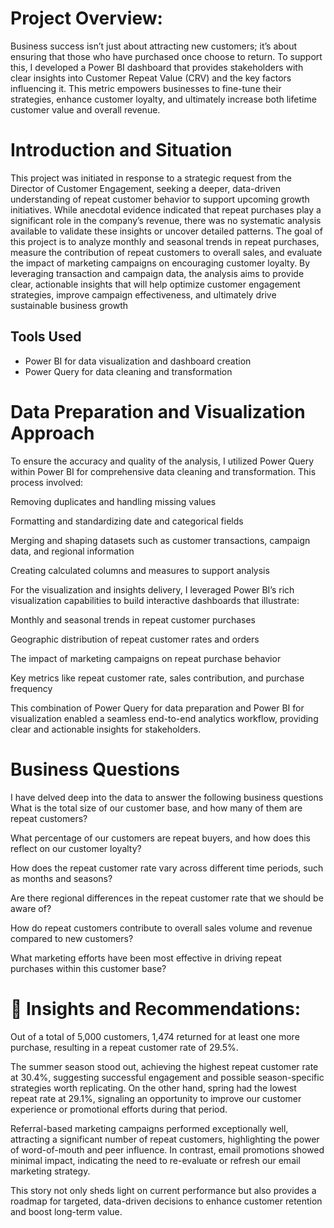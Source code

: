 # Project Overview: 
Business success isn’t just about attracting new customers; it’s about ensuring that those who have purchased once choose to return. To support this, I developed a Power BI dashboard that provides stakeholders with clear insights into Customer Repeat Value (CRV) and the key factors influencing it. This metric empowers businesses to fine-tune their strategies, enhance customer loyalty, and ultimately increase both lifetime customer value and overall revenue.
# Introduction and Situation
This project was initiated in response to a strategic request from the Director of Customer Engagement, seeking a deeper, data-driven understanding of repeat customer behavior to support upcoming growth initiatives. While anecdotal evidence indicated that repeat purchases play a significant role in the company’s revenue, there was no systematic analysis available to validate these insights or uncover detailed patterns.
The goal of this project is to analyze monthly and seasonal trends in repeat purchases, measure the contribution of repeat customers to overall sales, and evaluate the impact of marketing campaigns on encouraging customer loyalty. By leveraging transaction and campaign data, the analysis aims to provide clear, actionable insights that will help optimize customer engagement strategies, improve campaign effectiveness, and ultimately drive sustainable business growth
## Tools Used
- Power BI for data visualization and dashboard creation
- Power Query for data cleaning and transformation
# Data Preparation and Visualization Approach
To ensure the accuracy and quality of the analysis, I utilized Power Query within Power BI for comprehensive data cleaning and transformation. This process involved:

Removing duplicates and handling missing values

Formatting and standardizing date and categorical fields

Merging and shaping datasets such as customer transactions, campaign data, and regional information

Creating calculated columns and measures to support analysis

For the visualization and insights delivery, I leveraged Power BI’s rich visualization capabilities to build interactive dashboards that illustrate:

Monthly and seasonal trends in repeat customer purchases

Geographic distribution of repeat customer rates and orders

The impact of marketing campaigns on repeat purchase behavior

Key metrics like repeat customer rate, sales contribution, and purchase frequency

This combination of Power Query for data preparation and Power BI for visualization enabled a seamless end-to-end analytics workflow, providing clear and actionable insights for stakeholders.
# Business Questions
I have delved deep into the data to answer the following business questions
What is the total size of our customer base, and how many of them are repeat customers?

What percentage of our customers are repeat buyers, and how does this reflect on our customer loyalty?

How does the repeat customer rate vary across different time periods, such as months and seasons?

Are there regional differences in the repeat customer rate that we should be aware of?

How do repeat customers contribute to overall sales volume and revenue compared to new customers?

What marketing efforts have been most effective in driving repeat purchases within this customer base?

# 📖 Insights and Recommendations:

Out of a total of 5,000 customers, 1,474 returned for at least one more purchase, resulting in a repeat customer rate of 29.5%. 

The summer season stood out, achieving the highest repeat customer rate at 30.4%, suggesting successful engagement and possible season-specific strategies worth replicating. On the other hand, spring had the lowest repeat rate at 29.1%, signaling an opportunity to improve our customer experience or promotional efforts during that period.

Referral-based marketing campaigns performed exceptionally well, attracting a significant number of repeat customers, highlighting the power of word-of-mouth and peer influence. In contrast, email promotions showed minimal impact, indicating the need to re-evaluate or refresh our email marketing strategy.

This story not only sheds light on current performance but also provides a roadmap for targeted, data-driven decisions to enhance customer retention and boost long-term value.
